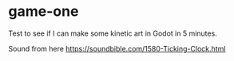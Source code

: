 game-one
========

Test to see if I can make some kinetic art in Godot in 5 minutes.

Sound from here https://soundbible.com/1580-Ticking-Clock.html
